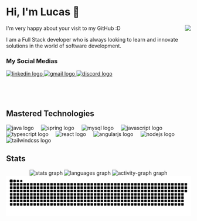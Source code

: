 <h1 align="left">Hi, I'm Lucas 👋</h1>

<img align="right" height="200" src="https://user-images.githubusercontent.com/70382532/138322189-2db8df52-9dcb-40a0-88a8-c365466bd33d.gif"  />
<p align="left">I'm very happy about your visit to my GitHub :D</p>
<p align="left">I am a Full Stack developer who is always looking to learn and innovate solutions in the world of software development.</p>
<h3 align="left">My Social Medias</h3>
<div align="left">
  <a href="https://www.linkedin.com/in/lucas-franco-barbosa-navarro-a51937221/" target="_blank">
    <img src="https://raw.githubusercontent.com/maurodesouza/profile-readme-generator/master/src/assets/icons/social/linkedin/default.svg" width="52" height="40" alt="linkedin logo"  />
  </a>
  <a href="lucasfbnavarro@gmail.com" target="_blank">
    <img src="https://raw.githubusercontent.com/maurodesouza/profile-readme-generator/master/src/assets/icons/social/gmail/default.svg" width="52" height="40" alt="gmail logo"  />
  </a>
  <a href="https://discord.com/users/lucasfranco_" target="_blank">
    <img src="https://raw.githubusercontent.com/maurodesouza/profile-readme-generator/master/src/assets/icons/social/discord/default.svg" width="52" height="40" alt="discord logo"  />
  </a>
</div>
<br clear="both">

<h2 align="left">Mastered Technologies</h2>
<div align="left">
  <img src="https://skillicons.dev/icons?i=java" height="40" alt="java logo"  />
  <img width="12" />
  <img src="https://skillicons.dev/icons?i=spring" height="40" alt="spring logo"  />
  <img width="12" />
  <img src="https://skillicons.dev/icons?i=mysql" height="40" alt="mysql logo"  />
  <img width="12" />
  <img src="https://skillicons.dev/icons?i=js" height="40" alt="javascript logo"  />
  <img width="12" />
  <img src="https://skillicons.dev/icons?i=ts" height="40" alt="typescript logo"  />
  <img width="12" />
  <img src="https://skillicons.dev/icons?i=react" height="40" alt="react logo"  />
  <img width="12" />
  <img src="https://skillicons.dev/icons?i=angular" height="40" alt="angularjs logo"  />
  <img width="12" />
  <img src="https://skillicons.dev/icons?i=nodejs" height="40" alt="nodejs logo"  />
  <img width="12" />
  <img src="https://skillicons.dev/icons?i=tailwind" height="40" alt="tailwindcss logo"  />
</div>

<h2 align="left">Stats</h2>

<div align="center">
  <img src="https://github-readme-stats.vercel.app/api?username=LucasFrancoBN&hide_title=false&hide_rank=false&show_icons=true&include_all_commits=true&count_private=true&disable_animations=false&theme=tokyonight&locale=en&hide_border=false&order=1" height="150" alt="stats graph"  />
  <img src="https://github-readme-stats.vercel.app/api/top-langs?username=LucasFrancoBN&locale=en&hide_title=false&layout=compact&card_width=320&langs_count=5&theme=tokyonight&hide_border=false&order=2" height="150" alt="languages graph"  />
  <img src="https://github-readme-activity-graph.vercel.app/graph?username=LucasFrancoBN&radius=16&theme=github-dark-dimmed&area=true&order=5&hide_border=true&hide_title=false" height="150" alt="activity-graph graph"  />
</div>

<img src="https://raw.githubusercontent.com/LucasFrancoBN/LucasFrancoBN/output/snake.svg" alt="Snake animation" />
